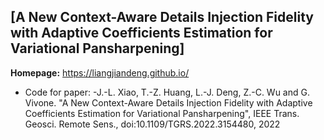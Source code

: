 ## [A New Context-Aware Details Injection Fidelity with Adaptive Coefficients Estimation for Variational Pansharpening]

**Homepage:** https://liangjiandeng.github.io/

- Code for paper: 
-J.-L. Xiao, T.-Z. Huang, L.-J. Deng, Z.-C. Wu and G. Vivone.
"A New Context-Aware Details Injection Fidelity with Adaptive Coefficients Estimation for Variational Pansharpening", IEEE Trans. Geosci. Remote Sens., doi:10.1109/TGRS.2022.3154480, 2022
